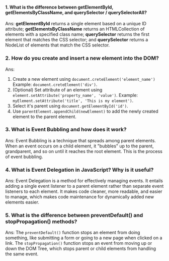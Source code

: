 #### 1. What is the difference between **getElementById, getElementsByClassName, and querySelector / querySelectorAll**?

Ans: **getElementById** returns a single element based on a unique ID attribute; **getElementsByClassName** returns an HTMLCollection of elements with a specified class name; **querySelector** returns the first element that matches the CSS selector; and **querySelector** returns a NodeList of elements that match the CSS selector.

### 2. How do you **create and insert a new element into the DOM**?
Ans:
1. Create a new element using `document.creteElement('element_name')` Example: `document.creteElement('div')`.
2. (Optional) Set attribute of an element using `element.setAttribute('property_name', 'value')`. Example: `myElement.setAttribute('title', 'This is my element')`.
3. Select it's parent using `document.getElementById('id')`.
4. Use `parentElement.appendChild(newElement)` to add the newly created element to the parent element.

### 3. What is **Event Bubbling** and how does it work?
Ans: Event Bubbling is a technique that spreads among parent elements. When an event occurs on a child element, it "bubbles" up to the parent, grandparent, and so on until it reaches the root element. This is the process of event bubbling.

### 4. What is **Event Delegation** in JavaScript? Why is it useful?
Ans: Event Delegation is a method for effectively managing events. It entails adding a single event listener to a parent element rather than separate event listeners to each element. It makes code cleaner, more readable, and easier to manage, which makes code maintenance for dynamically added new elements easier.


### 5. What is the difference between **preventDefault() and stopPropagation()** methods?
Ans: The `preventDefault()` function stops an element from doing something, like submitting a form or going to a new page when clicked on a link. The `stopPropagation()` function stops an event from moving up or down the DOM Tree, which stops parent or child elements from handling the same event.